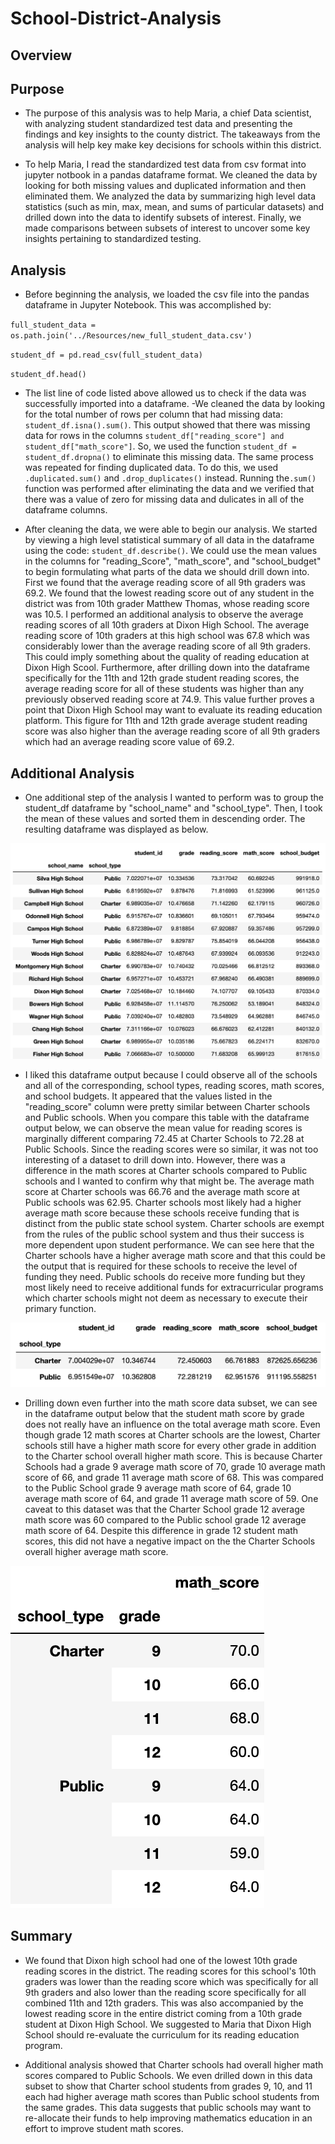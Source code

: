 
# School-District-Analysis

## Overview


## Purpose
- The purpose of this analysis was to help Maria, a chief Data scientist, with analyzing student standardized test data and presenting the findings and key insights to the county district. The takeaways from the analysis will help key make key decisions for schools within this district.

- To help Maria, I read the standardized test data from csv format into jupyter notbook in a pandas dataframe format. We cleaned the data by looking for both missing values and duplicated information and then eliminated them. We analyzed the data by summarizing high level data statistics (such as min, max, mean, and sums of particular datasets) and drilled down into the data to identify subsets of interest. Finally, we made comparisons between subsets of interest to uncover some key insights pertaining to standardized testing.

## Analysis

- Before beginning the analysis, we loaded the csv file into the pandas dataframe in Jupyter Notebook. This was accomplished by:

`full_student_data = os.path.join('../Resources/new_full_student_data.csv')`

`student_df = pd.read_csv(full_student_data)`

`student_df.head()`

- The list line of code listed above allowed us to check if the data was successfully imported into a dataframe.
-We cleaned the data by looking for the total number of rows per column that had missing data: `student_df.isna().sum()`. This output showed that there was missing data for rows in the columns `student_df["reading_score"] and student_df["math_score"]`. 
So, we used the function `student_df = student_df.dropna()` to eliminate this missing data. The same process was repeated for finding duplicated data. To do this, we used `.duplicated.sum()` and `.drop_duplicates()` instead. Running the`.sum()` function was performed after eliminating the data and we verified that there was a value of zero for missing data and dulicates in all of the dataframe columns.
 
- After cleaning the data, we were able to begin our analysis. We started by viewing a high level statistical summary of all data in the dataframe using the code: `student_df.describe()`. We could use the mean values in the columns for "reading_Score", "math_score", and "school_budget" to begin formulating what parts of the data we should drill down into. First we found that the average reading score of all 9th graders was 69.2. We found that the lowest reading score out of any student in the district was from 10th grader Matthew Thomas, whose reading score was 10.5. I performed an additional analysis to observe the average reading scores of all 10th graders at Dixon High School. The average reading score of 10th graders at this high school was 67.8 which was considerably lower than the average reading score of all 9th graders. This could imply something about the quality of reading education at Dixon High Scool. Furthermore, after drilling down into the dataframe specifically for the 11th and 12th grade student reading scores, the average reading score for all of these students was higher than any previously observed reading score at 74.9. This value further proves a point that Dixon High School may want to evaluate its reading education platform. This figure for 11th and 12th grade average student reading score was also higher than the average reading score of all 9th graders which had an average reading score value of 69.2. 


## Additional Analysis

- One additional step of the analysis I wanted to perform was to group the student_df dataframe by "school_name" and "school_type". Then, I took the mean of these values and sorted them in descending order. The resulting dataframe was displayed as below.

![student_df.groupby](https://github.com/willmino/School_District_Analysis/blob/main/student_df.groupby.png)

- I liked this dataframe output because I could observe all of the schools and all of the corresponding, school types, reading scores, math scores, and school budgets. It appeared that the values listed in the "reading_score" column were pretty similar between Charter schools and Public schools. When you compare this table with the dataframe output below, we can observe the mean value for reading scores is marginally different comparing 72.45 at Charter Schools to 72.28 at Public Schools. Since the reading scores were so similar, it was not too interesting of a dataset to drill down into. However, there was a difference in the math scores at Charter schools compared to Public schools and I wanted to confirm why that might be. The average math score at Charter schools was 66.76 and the average math score at Public schools was 62.95. Charter schools most likely had a higher average math score because these schools receive funding that is distinct from the public state school system. Charter schools are exempt from the rules of the public school system and thus their success is more dependent upon student performance. We can see here that the Charter schools have a higher average math score and that this could be the output that is required for these schools to receive the level of funding they need. Public schools do receive more funding but they most likely need to receive additional funds for extracurricular programs which charter schools might not deem as necessary to execute their primary function.

![schooltype_gb_mean](https://github.com/willmino/School_District_Analysis/blob/main/schooltype_gb_mean_.png)

- Drilling down even further into the math score data subset, we can see in the dataframe output below that the student math score by grade does not really have an influence on the total average math score. Even though grade 12 math scores at Charter schools are the lowest, Charter schools still have a higher math score for every other grade in addition to the Charter school overall higher math score. This is because Charter Schools had a grade 9 average math score of 70, grade 10 average math score of 66, and grade 11 average math score of 68. This was compared to the Public School grade 9 average math score of 64, grade 10 average math score of 64, and grade 11 average math score of 59. One caveat to this dataset was that the Charter School grade 12 average math score was 60 compared to the Public school grade 12 average math score of 64. Despite this difference in grade 12 student math scores, this did not have a negative impact on the the Charter Schools overall higher average math score.

![schooltype_grade_mathscore](https://github.com/willmino/School_District_Analysis/blob/main/schooltype_grade_mathscore.png)

## Summary

- We found that Dixon high school had one of the lowest 10th grade reading scores in the district. The reading scores for this school's 10th graders was lower than the reading score which was specifically for all 9th graders and also lower than the reading score specifically for all combined 11th and 12th graders. This was also accompanied by the lowest reading score in the entire district coming from a 10th grade student at Dixon High School. We suggested to Maria that Dixon High School should re-evaluate the curriculum for its reading education program.

- Additional analysis showed that Charter schools had overall higher math scores compared to Public Schools. We even drilled down in this data subset to show that Charter school students from grades 9, 10, and 11 each had higher average math scores than Public school students from the same grades. This data suggests that public schools may want to re-allocate their funds to help improving mathematics education in an effort to improve student math scores.
